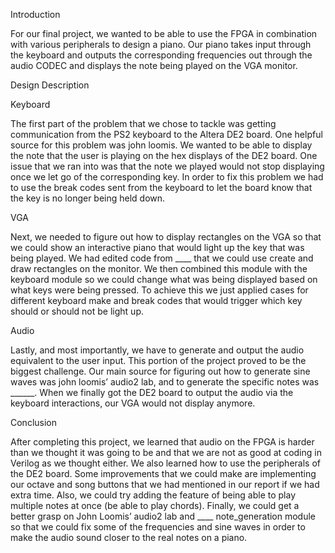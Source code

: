 Introduction

For our final project, we wanted to be able to use the FPGA in combination with various peripherals to design a piano. Our piano takes input through the keyboard and outputs the corresponding frequencies out through the audio CODEC and displays the note being played on the VGA monitor.

Design Description

Keyboard

The first part of the problem that we chose to tackle was getting communication from the PS2 keyboard to the Altera DE2 board. One helpful source for this problem was john loomis. We wanted to be able to display the note that the user is playing on the hex displays of the DE2 board. One issue that we ran into was that the note we played would not stop displaying once we let go of the corresponding key. In order to fix this problem we had to use the break codes sent from the keyboard to let the board know that the key is no longer being held down.

VGA

Next, we needed to figure out how to display rectangles on the VGA so that we could show an interactive piano that would light up the key that was being played. We had edited code from ____ that we could use create and draw rectangles on the monitor. We then combined this module with the keyboard module so we could change what was being displayed based on what keys were being pressed. To achieve this we just applied cases for different keyboard make and break codes that would trigger which key should or should not be light up.

Audio

Lastly, and most importantly, we have to generate and output the audio equivalent to the user input. This portion of the project proved to be the biggest challenge. Our main source for figuring out how to generate sine waves was john loomis’ audio2 lab, and to generate the specific notes was ______. When we finally got the DE2 board to output the audio via the keyboard interactions, our VGA would not display anymore.

Conclusion

After completing this project, we learned that audio on the FPGA is harder than we thought it was going to be and that we are not as good at coding in Verilog as we thought either. We also learned how to use the peripherals of the DE2 board. Some improvements that we could make are implementing our octave and song buttons that we had mentioned in our report if we had extra time. Also, we could try adding the feature of being able to play multiple notes at once (be able to play chords). Finally, we could get a better grasp on John Loomis’ audio2 lab and ____ note_generation module so that we could fix some of the frequencies and sine waves in order to make the audio sound closer to the real notes on a piano.
